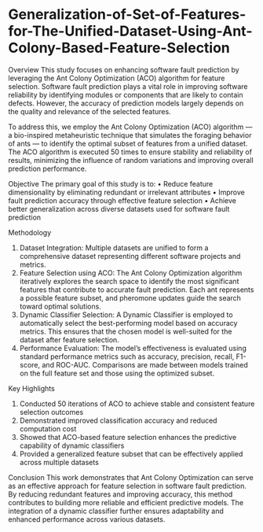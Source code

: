 # Generalization-of-Set-of-Features-for-The-Unified-Dataset-Using-Ant-Colony-Based-Feature-Selection

Overview
This study focuses on enhancing software fault prediction by leveraging the Ant Colony Optimization (ACO) algorithm for feature selection. Software fault prediction plays a vital role in improving software reliability by identifying modules or components that are likely to contain defects. However, the accuracy of prediction models largely depends on the quality and relevance of the selected features.

To address this, we employ the Ant Colony Optimization (ACO) algorithm — a bio-inspired metaheuristic technique that simulates the foraging behavior of ants — to identify the optimal subset of features from a unified dataset. The ACO algorithm is executed 50 times to ensure stability and reliability of results, minimizing the influence of random variations and improving overall prediction performance.


Objective
The primary goal of this study is to:
•	Reduce feature dimensionality by eliminating redundant or irrelevant attributes
•	Improve fault prediction accuracy through effective feature selection
•	Achieve better generalization across diverse datasets used for software fault prediction


Methodology
1.	Dataset Integration:
Multiple datasets are unified to form a comprehensive dataset representing different software projects and metrics.
2.	Feature Selection using ACO:
The Ant Colony Optimization algorithm iteratively explores the search space to identify the most significant features that contribute to accurate fault prediction. Each ant represents a possible feature subset, and pheromone updates guide the search toward optimal solutions.
3.	Dynamic Classifier Selection:
A Dynamic Classifier is employed to automatically select the best-performing model based on accuracy metrics. This ensures that the chosen model is well-suited for the dataset after feature selection.
4.	Performance Evaluation:
The model’s effectiveness is evaluated using standard performance metrics such as accuracy, precision, recall, F1-score, and ROC-AUC. Comparisons are made between models trained on the full feature set and those using the optimized subset.

Key Highlights
1. Conducted 50 iterations of ACO to achieve stable and consistent feature selection outcomes
2. Demonstrated improved classification accuracy and reduced computation cost
3. Showed that ACO-based feature selection enhances the predictive capability of dynamic classifiers
4. Provided a generalized feature subset that can be effectively applied across multiple datasets

Conclusion
This work demonstrates that Ant Colony Optimization can serve as an effective approach for feature selection in software fault prediction. By reducing redundant features and improving accuracy, this method contributes to building more reliable and efficient predictive models. The integration of a dynamic classifier further ensures adaptability and enhanced performance across various datasets.


